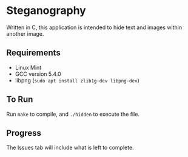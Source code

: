 # Steganography

Written in C, this application is intended to hide text and images within another image.

## Requirements

* Linux Mint
* GCC version 5.4.0
* libpng (`sudo apt install zlib1g-dev libpng-dev`)

## To Run

Run `make` to compile, and `./hidden` to execute the file.

## Progress

The Issues tab will include what is left to complete.
